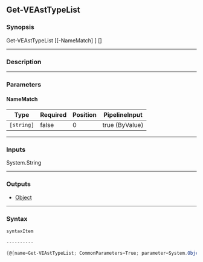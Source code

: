 Get-VEAstTypeList
-----------------

### Synopsis

Get-VEAstTypeList [[-NameMatch] <string>] [<CommonParameters>]

---

### Description

---

### Parameters
#### **NameMatch**

|Type      |Required|Position|PipelineInput |
|----------|--------|--------|--------------|
|`[string]`|false   |0       |true (ByValue)|

---

### Inputs
System.String

---

### Outputs
* [Object](https://learn.microsoft.com/en-us/dotnet/api/System.Object)

---

### Syntax
```PowerShell
syntaxItem
```
```PowerShell
----------
```
```PowerShell
{@{name=Get-VEAstTypeList; CommonParameters=True; parameter=System.Object[]}}
```
